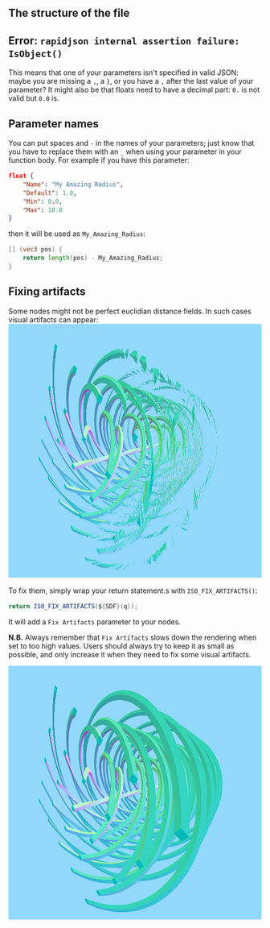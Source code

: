 ## The structure of the file


## Error: `rapidjson internal assertion failure: IsObject()`

This means that one of your parameters isn't specified in valid JSON: maybe you are missing a `,`, a `}`, or you have a `,` after the last value of your parameter? It might also be that floats need to have a decimal part: `0.` is not valid but `0.0` is.

## Parameter names

You can put spaces and `-` in the names of your parameters; just know that you have to replace them with an `_` when using your parameter in your function body. For example if you have this parameter:
```json
float {
    "Name": "My Amazing Radius",
    "Default": 1.0,
    "Min": 0.0,
    "Max": 10.0
}
```

then it will be used as `My_Amazing_Radius`:
```glsl
[] (vec3 pos) {
    return length(pos) - My_Amazing_Radius;
}
```

## Fixing artifacts

Some nodes might not be perfect euclidian distance fields. In such cases visual artifacts can appear:
![Visual artifacts due to approximate distance fields](./with_artifacts.png)

To fix them, simply wrap your return statement.s with `IS0_FIX_ARTIFACTS()`:
```glsl
return IS0_FIX_ARTIFACTS(${SDF}(q)); 
```

It will add a `Fix Artifacts` parameter to your nodes.

**N.B.** Always remember that `Fix Artifacts` slows down the rendering when set to too high values. Users should always try to keep it as small as possible, and only increase it when they need to fix some visual artifacts.

![Fixed visual artifacts](./without_artifacts.png)